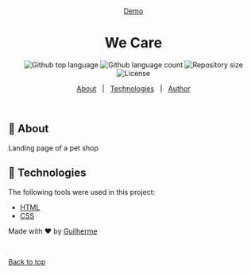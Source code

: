 <div align="center" id="top">

&#xa0;

<a href="https://gui1703.github.io/We-Care/">Demo</a>

</div>

<h1 align="center">We Care</h1>

<p align="center">
  <img alt="Github top language" src="https://img.shields.io/github/languages/top/Gui1703/We-Care?color=56BEB8">

  <img alt="Github language count" src="https://img.shields.io/github/languages/count/Gui1703/We-Care?color=56BEB8">

  <img alt="Repository size" src="https://img.shields.io/github/repo-size/Gui1703/We-Care?color=56BEB8">

  <img alt="License" src="https://img.shields.io/github/license/Gui1703/We-Care?color=56BEB8">

</p>

<p align="center">
  <a href="#dart-about">About</a> &#xa0; | &#xa0; 
  <a href="#rocket-technologies">Technologies</a> &#xa0; | &#xa0;
  <a href="https://github.com/Gui1703" target="_blank">Author</a>
</p>

<br>

## :dart: About

Landing page of a pet shop

## :rocket: Technologies

The following tools were used in this project:

- [HTML](https://developer.mozilla.org/pt-BR/docs/Web/HTML)
- [CSS](https://developer.mozilla.org/pt-BR/docs/Web/CSS)

Made with :heart: by <a href="https://github.com/Gui1703" target="_blank">Guilherme</a>

&#xa0;

<a href="#top">Back to top</a>
